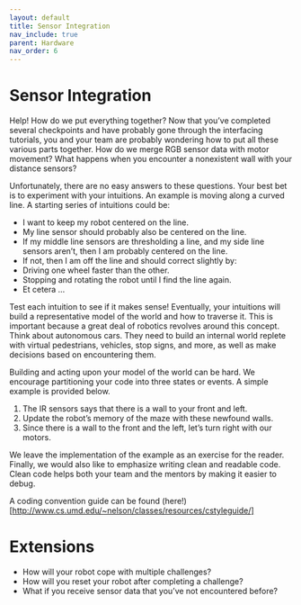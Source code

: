 ```yaml
---
layout: default
title: Sensor Integration
nav_include: true
parent: Hardware
nav_order: 6
---
```


# Sensor Integration

Help! How do we put everything together?
Now that you’ve completed several checkpoints and have probably gone through the interfacing tutorials, you and your team are probably wondering how to put all these various parts together. How do we merge RGB sensor data with motor movement? What happens when you encounter a nonexistent wall with your distance sensors?

Unfortunately, there are no easy answers to these questions. Your best bet is to experiment with your intuitions. An example is moving along a curved line. A starting series of intuitions could be:

* I want to keep my robot centered on the line.
* My line sensor should probably also be centered on the line.
* If my middle line sensors are thresholding a line, and my side line sensors aren’t, then I am probably centered on the line.
* If not, then I am off the line and should correct slightly by:
 * Driving one wheel faster than the other.
 * Stopping and rotating the robot until I find the line again.
 * Et cetera …

Test each intuition to see if it makes sense! Eventually, your intuitions will build a representative model of the world and how to traverse it.  This is important because a great deal of robotics revolves around this concept. Think about autonomous cars. They need to build an internal world replete with virtual pedestrians, vehicles, stop signs, and more, as well as make decisions based on encountering them.

Building and acting upon your model of the world can be hard. We encourage partitioning your code into three states or events. A simple example is provided below.

1. The IR sensors says that there is a wall to your front and left.
1. Update the robot’s memory of the maze with these newfound walls.
1. Since there is a wall to the front and the left, let’s turn right with our motors.

We leave the implementation of the example as an exercise for the reader.
Finally, we would also like to emphasize writing clean and readable code. Clean code helps both your team and the mentors by making it easier to debug.

A coding convention guide can be found (here!)[http://www.cs.umd.edu/~nelson/classes/resources/cstyleguide/]

# Extensions
* How will your robot cope with multiple challenges?
* How will you reset your robot after completing a challenge?
* What if you receive sensor data that you’ve not encountered before?
